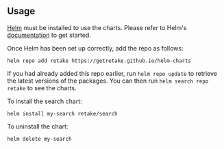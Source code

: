 ## Usage

[Helm](https://helm.sh) must be installed to use the charts. Please refer to
Helm's [documentation](https://helm.sh/docs) to get started.

Once Helm has been set up correctly, add the repo as follows:

    helm repo add retake https://getretake.github.io/helm-charts

If you had already added this repo earlier, run `helm repo update` to retrieve
the latest versions of the packages. You can then run `helm search repo retake`
to see the charts.

To install the search chart:

    helm install my-search retake/search

To uninstall the chart:

    helm delete my-search
